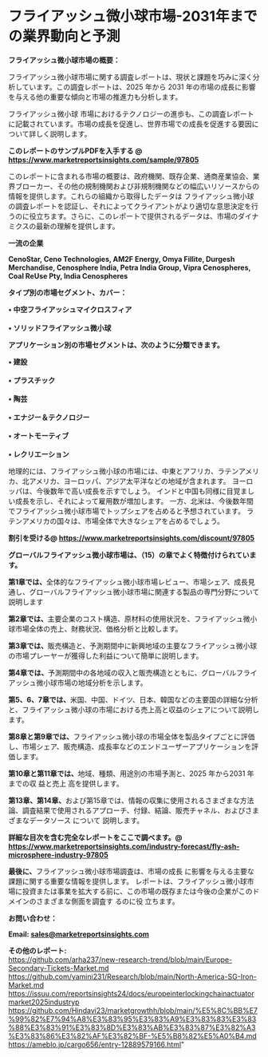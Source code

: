 # フライアッシュ微小球市場-2031年までの業界動向と予測

<strong><b>フライアッシュ微小球市場の概要：</b></strong>

フライアッシュ微小球市場に関する調査レポートは、現状と課題を巧みに深く分析しています。この調査レポートは、2025 年から 2031 年の市場の成長に影響を与える他の重要な傾向と市場の推進力も分析します。

フライアッシュ微小球 市場におけるテクノロジーの進歩も、この調査レポートに記載されています。市場の成長を促進し、世界市場での成長を促進する要因について詳しく説明します。

<strong>このレポートのサンプルPDFを入手する @ <a href=https://www.marketreportsinsights.com/sample/97805>https://www.marketreportsinsights.com/sample/97805</a></strong>

このレポートに含まれる市場の概要は、政府機関、既存企業、通商産業協会、業界ブローカー、その他の規制機関および非規制機関などの幅広いリソースからの情報を提供します。これらの組織から取得したデータは フライアッシュ微小球 の調査レポートを認証し、それによってクライアントがより適切な意思決定を行うのに役立ちます。さらに、このレポートで提供されるデータは、市場のダイナミクスの最新の理解を提供します。

<strong>一流の企業</strong>

<strong><b>CenoStar, Ceno Technologies, AM2F Energy, Omya Fillite, Durgesh Merchandise, Cenosphere India, Petra India Group, Vipra Cenospheres, Coal ReUse Pty, India Cenospheres</b></strong>

<strong><b>タイプ別の市場セグメント、カバー：</b></strong>

<strong>• 中空フライアッシュマイクロスフィア<br><br>• ソリッドフライアッシュ微小球</strong>

<strong><b>アプリケーション別の市場セグメントは、次のように分類できます。</b></strong>

<strong>• 建設<br><br>• プラスチック<br><br>• 陶芸<br><br>• エナジー＆テクノロジー<br><br>• オートモーティブ<br><br>• レクリエーション</strong>

 地理的には、フライアッシュ微小球の市場には、中東とアフリカ、ラテンアメリカ、北アメリカ、ヨーロッパ、アジア太平洋などの地域が含まれます。 ヨーロッパは、今後数年で高い成長を示すでしょう。 インドと中国も同様に目覚ましい成長を示し、それによって雇用数が増加します。 一方、北米は、今後数年間でフライアッシュ微小球市場でトップシェアを占めると予想されています。 ラテンアメリカの国々は、市場全体で大きなシェアを占めるでしょう。

<strong>割引を受ける@ <a href=https://www.marketreportsinsights.com/discount/97805>https://www.marketreportsinsights.com/discount/97805</a></strong>

<strong><b>グローバルフライアッシュ微小球市場は、（15）の章でよく特徴付けられています。</b></strong>

<strong><b>第</b></strong><strong><b>1章では、</b></strong>全体的なフライアッシュ微小球市場レビュー、市場シェア、成長見通し、グローバルフライアッシュ微小球市場に関連する製品の専門分野について説明します

<strong><b>第2章では、</b></strong>主要企業のコスト構造、原材料の使用状況を、フライアッシュ微小球市場全体の売上、財務状況、価格分析と比較します。

<strong><b>第3章では、</b></strong>販売構造と、予測期間中に新興地域の主要なフライアッシュ微小球の市場プレーヤーが獲得した利益について簡単に説明します。

<strong><b>第4章では、</b></strong>予測期間中の各地域の収入と販売構造とともに、グローバルフライアッシュ微小球市場の地域分析を示します。

<strong><b>第5、6、7章では、</b></strong>米国、中国、ドイツ、日本、韓国などの主要国の詳細な分析と、フライアッシュ微小球の市場における売上高と収益のシェアについて説明します。

<strong><b>第8章と第9章では、</b></strong>フライアッシュ微小球の市場全体を製品タイプごとに評価し、市場シェア、販売構造、成長率などのエンドユーザーアプリケーションを評価します。

<strong><b>第10章と第11章では、</b></strong>地域、種類、用途別の市場予測と、2025 年から2031 年までの収 益と売上 高を提供します。

<strong><b>第13章、第14章、</b></strong>および第15章では、情報の収集に使用されるさまざまな方法論、調査結果で使用されるアプローチ、付録、結論、販売チャネル、およびさまざまなデータソース について 説明します。

<strong>詳細な目次を含む完全なレポートをここで調べます。@ <a href=https://www.marketreportsinsights.com/industry-forecast/fly-ash-microsphere-industry-97805>https://www.marketreportsinsights.com/industry-forecast/fly-ash-microsphere-industry-97805</a></strong>

<strong><b>最後に、</b></strong>フライアッシュ微小球市場調査は、市場の成長 に影響を</a>与える主要な課題に関する重要な情報を提供します。 レポートは、フライアッシュ微小球市場に投資または事業を拡大する前に、この市場の既存または今後の企業がこのドメインのさまざまな側面を調査す るのに役 立ちます。

<strong><b>お問い合わせ：</b></strong>

<strong>Email: </strong><a href=mailto:sales@marketreportsinsights.com><strong>sales@marketreportsinsights.com</strong></a>

<strong>その他のレポート:</strong>
<br>
<a href=https://github.com/arha237/new-research-trend/blob/main/Europe-Secondary-Tickets-Market.md>https://github.com/arha237/new-research-trend/blob/main/Europe-Secondary-Tickets-Market.md</a>
<br>
<a href=https://github.com/yamini231/Research/blob/main/North-America-SG-Iron-Market.md>https://github.com/yamini231/Research/blob/main/North-America-SG-Iron-Market.md</a>
<br>
<a href=https://issuu.com/reportsinsights24/docs/europeinterlockingchainactuatormarket2025industryp>https://issuu.com/reportsinsights24/docs/europeinterlockingchainactuatormarket2025industryp</a>
<br>
<a href=https://github.com/Hindavi23/marketgrowthh/blob/main/%E5%8C%BB%E7%99%82%E7%94%A8%E3%83%95%E3%83%A9%E3%83%83%E3%83%88%E3%83%91%E3%83%8D%E3%83%AB%E3%83%87%E3%82%A3%E3%83%86%E3%82%AF%E3%82%BF-%E5%B8%82%E5%A0%B4.md>https://github.com/Hindavi23/marketgrowthh/blob/main/%E5%8C%BB%E7%99%82%E7%94%A8%E3%83%95%E3%83%A9%E3%83%83%E3%83%88%E3%83%91%E3%83%8D%E3%83%AB%E3%83%87%E3%82%A3%E3%83%86%E3%82%AF%E3%82%BF-%E5%B8%82%E5%A0%B4.md</a>
<br>
<a href=https://ameblo.jp/cargo656/entry-12889579166.html>https://ameblo.jp/cargo656/entry-12889579166.html</a>"
